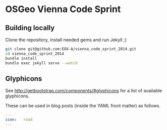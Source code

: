 # OSGeo Vienna Code Sprint

## Building locally

Clone the repository, install needed gems and run Jekyll ;)

```bash
git clone git@github.com:EOX-A/vienna_code_sprint_2014.git
cd vienna_code_sprint_2014
bundle install
bundle exec jekyll serve --watch
```

## Glyphicons

See http://getbootstrap.com/components/#glyphicons for a list of available glyphicons.

These can be used in blog posts (inside the YAML front matter) as follows.

```yaml
---
icon:   road
---
```
